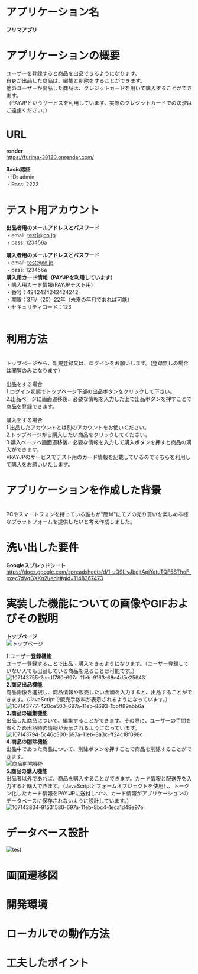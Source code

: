 # アプリケーション名
**フリマアプリ**

# アプリケーションの概要
ユーザーを登録すると商品を出品できるようになります。<br>
自身が出品した商品は、編集と削除をすることができます。<br>
他のユーザーが出品した商品は、クレジットカードを用いて購入することができます。<br>
（PAYJPというサービスを利用しています、実際のクレジットカードでの決済はご遠慮ください。）

# URL
**render**
<br>
https://furima-38120.onrender.com/

**Basic認証**
<br>
  ・ID: admin
<br>
  ・Pass: 2222

# テスト用アカウント

**出品者用のメールアドレスとパスワード**
<br>
・email: test1@co.jp
<br>
・pass: 123456a

**購入者用のメールアドレスとパスワード**
<br>
・email: test@co.jp
<br>
・pass: 123456a
<br>
**購入用カード情報（PAYJPを利用しています）**
<br>
・購入用カード情報(PAYJPテスト用)
<br>
・番号：4242424242424242
<br>
・期限：3月/（20）22年（未来の年月であれば可能）
<br>
・セキュリティコード：123
<br>
<br>
# 利用方法
<br>
トップページから、新規登録又は、ログインをお願いします。(登録無しの場合は閲覧のみになります）
<br><br>
出品をする場合
<br>
1.ログイン状態でトップページ下部の出品ボタンをクリックして下さい。
<br>
2.出品ページに画面遷移後、必要な情報を入力した上で出品ボタンを押すことで商品を登録できます。
<br><br>
購入をする場合
<br>
1.出品したアカウントとは別のアカウントをお使いください。
<br>
2.トップページから購入したい商品をクリックしてください。
<br>
3.購入ページへ画面遷移後、必要な情報を入力して購入ボタンを押すと商品の購入ができます。<br>
※PAYJPのサービスでテスト用のカード情報を記載しているのでそちらを利用して購入をお願いいたします。<br>

# アプリケーションを作成した背景	
<br>
PCやスマートフォンを持っている誰もが"簡単"にモノの売り買いを楽しめる様なプラットフォームを提供したいと考え作成しました。
<br>

# 洗い出した要件	
**Googleスプレッドシート**
<br>
https://docs.google.com/spreadsheets/d/1_uQ9LlyJbgjtApiYatuTQF5SThoF_pxec7dVqGXKq2I/edit#gid=1148367473

# 実装した機能についての画像やGIFおよびその説明

**トップページ**
<br>
![トップページ](https://user-images.githubusercontent.com/81303735/203698162-beeee228-3ef4-4150-be21-47e092814f34.gif)
<br>

**1.ユーザー登録機能**
<br>
ユーザー登録することで出品・購入できるようになります。（ユーザー登録していない人でも出品している商品を見ることは可能です。）<br>
![107143755-2acdf780-697a-11eb-9163-68e4d5e25643](https://user-images.githubusercontent.com/81303735/203698512-a13d13dc-8144-41d2-96a3-671890f4a898.gif)
<br>
**2.商品出品機能**
<br>
商品画像を選択し、商品情報や販売したい金額を入力すると、出品することができます。（JavaScriptで販売手数料が表示されるようになっています。）<br>
![107143777-420ce500-697a-11eb-8693-1bbff89abb6a](https://user-images.githubusercontent.com/81303735/203698587-29c6650a-ddf5-4392-a5a7-7f7538b9934d.gif)
<br>
**3.商品の編集機能**
<br>
出品した商品について、編集することができます。その際に、ユーザーの手間を省くため出品時の情報が表示されるようになっています。<br>
![107143794-5c46c300-697a-11eb-8a3c-ff24c18f098c](https://user-images.githubusercontent.com/81303735/203698664-969e66ce-5ff5-4883-b276-3ba23a04c5d6.gif)
<br>
**4.商品の削除機能**
<br>
出品中であった商品について、削除ボタンを押すことで商品を削除することができます。<br>
![商品削除機能](https://user-images.githubusercontent.com/81303735/203698733-505ceb7f-60d0-4a78-a469-a9eecac40fc2.gif)
<br>
**5.商品の購入機能**
<br>
出品者以外であれば、商品を購入することができます。カード情報と配送先を入力すると購入できます。（JavaScriptとフォームオブジェクトを使用し、トークン化したカード情報をPAY.JPに送付しつつ、カード情報がアプリケーションのデータベースに保存されないように設計しています。）<br>
![107143834-91531580-697a-11eb-8bc4-1eca1d49e97e](https://user-images.githubusercontent.com/81303735/203698770-15d4600a-7be3-43a8-bbbd-d0adab0cb688.gif)
<br>

# データベース設計

![test](https://user-images.githubusercontent.com/81303735/203699026-6bea0de1-9f02-4750-997b-dbccae7d149e.png)


# 画面遷移図	

# 開発環境

# ローカルでの動作方法

# 工夫したポイント
